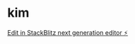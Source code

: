 # kim

[Edit in StackBlitz next generation editor ⚡️](https://stackblitz.com/~/github.com/kaepmic04/kim)